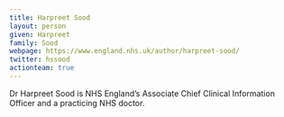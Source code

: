 ```yaml
---
title: Harpreet Sood
layout: person
given: Harpreet
family: Sood
webpage: https://www.england.nhs.uk/author/harpreet-sood/
twitter: hssood
actionteam: true
---
```


Dr Harpreet Sood is NHS England’s Associate Chief Clinical Information Officer and a practicing NHS doctor.
